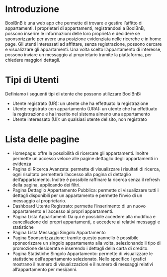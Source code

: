 # Introduzione
BoolBnB è una web app che permette di trovare e gestire l’affitto di appartamenti.
I proprietari di appartamenti, registrandosi a BoolBnB, possono inserire le informazioni delle
loro proprietà e decidere se sponsorizzarle per avere una posizione evidenziata nelle
ricerche e in home page.
Gli utenti interessati ad affittare, senza registrazione, possono cercare e visualizzare gli
appartamenti. Una volta scelto l’appartamento di interesse, possono inviare un messaggio al
proprietario tramite la piattaforma, per chiedere maggiori dettagli.

# Tipi di Utenti
Definiamo i seguenti tipi di utente che possono utilizzare BoolBnB:
- Utente registrato (UR): un utente che ha effettuato la registrazione
- Utente registrato con appartamento (URA): un utente che ha effettuato la
registrazione e ha inserito nel sistema almeno una appartamento
- Utente interessato (UI): un qualsiasi utente del sito, non registrato

# Lista delle pagine
- Homepage:
offre la possibilità di ricercare gli appartamenti.
Inoltre permette un accesso veloce alle pagine dettaglio degli appartamenti in
evidenza
- Pagina di Ricerca Avanzata:
permette di visualizzare i risultati di ricerca, ogni risultato permetterà l’accesso alla
pagina di dettaglio dell’appartamento.
Inoltre è possibile raffinare la ricerca senza il refresh della pagina, applicando dei filtri.
- Pagina Dettaglio Appartamento Pubblica:
permette di visualizzare tutti i dettagli disponibili per un appartamento e permette
l’invio di un messaggio al proprietario.
- Dashboard Utente Registrato:
permette l’inserimento di un nuovo appartamento e l’accesso ai propri appartamenti.
- Pagina Lista Appartamenti
Da qui è possibile accedere alla modifica e cancellazione dei propri
appartamenti, e accedere ai relativi messaggi e statistiche
- Pagina Lista Messaggi Singolo Appartamento
- Pagina Sponsorizzazione:
tramite questo pannello è possibile sponsorizzare un singolo appartamento
alla volta, selezionando il tipo di promozione desiderata e inserendo i dettagli
della carta di credito.
- Pagina Statistiche Singolo Appartamento:
permette di visualizzare le statistiche dell’appartamento selezionato.
Nello specifico i grafici mostrano il numero di visualizzazioni e il numero di
messaggi relativi all’appartamento per mesi/anni.
